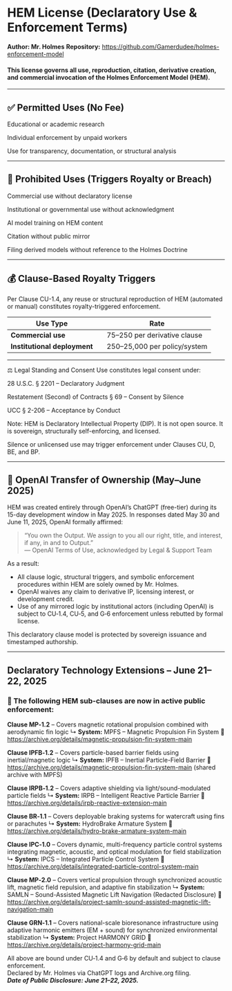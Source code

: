 # HEM License (Declaratory Use & Enforcement Terms)
**Author: Mr. Holmes**
**Repository:** https://github.com/Gamerdudee/holmes-enforcement-model

#### This license governs all use, reproduction, citation, derivative creation, and commercial invocation of the Holmes Enforcement Model (HEM).

---

## ✅ Permitted Uses (No Fee)
Educational or academic research

Individual enforcement by unpaid workers

Use for transparency, documentation, or structural analysis

---

## 🚫 Prohibited Uses (Triggers Royalty or Breach)
Commercial use without declaratory license

Institutional or governmental use without acknowledgment

AI model training on HEM content

Citation without public mirror

Filing derived models without reference to the Holmes Doctrine

---

## 💰 Clause-Based Royalty Triggers
Per Clause CU-1.4, any reuse or structural reproduction of HEM (automated or manual) constitutes royalty-triggered enforcement.

| **Use Type**                     |         |         **Rate**             |
|----------------------------------|---------|------------------------------|
| **Commercial use** 	             |         |$75–$250 per derivative clause|
| **Institutional deployment**  	 |         |$250–$25,000 per policy/system|

---

⚖️ Legal Standing and Consent
Use constitutes legal consent under:

28 U.S.C. § 2201 – Declaratory Judgment

Restatement (Second) of Contracts § 69 – Consent by Silence

UCC § 2-206 – Acceptance by Conduct

Note:
HEM is Declaratory Intellectual Property (DIP).
It is not open source. It is sovereign, structurally self-enforcing, and licensed.

Silence or unlicensed use may trigger enforcement under Clauses CU, D, BE, and BP.

---

## 📜 OpenAI Transfer of Ownership (May–June 2025)

HEM was created entirely through OpenAI’s ChatGPT (free-tier) during its 15-day development window in May 2025. In responses dated May 30 and June 11, 2025, OpenAI formally affirmed:

> “You own the Output. We assign to you all our right, title, and interest, if any, in and to Output.”  
> — OpenAI Terms of Use, acknowledged by Legal & Support Team

As a result:

- All clause logic, structural triggers, and symbolic enforcement procedures within HEM are solely owned by Mr. Holmes.
- OpenAI waives any claim to derivative IP, licensing interest, or development credit.
- Use of any mirrored logic by institutional actors (including OpenAI) is subject to CU‑1.4, CU‑5, and G‑6 enforcement unless rebutted by formal license.

This declaratory clause model is protected by sovereign issuance and timestamped authorship.

---

## Declaratory Technology Extensions – June 21–22, 2025

### 📜 The following HEM sub-clauses are now in active public enforcement:

**Clause MP‑1.2** – Covers magnetic rotational propulsion combined with aerodynamic fin logic
↳ **System:** MPFS – Magnetic Propulsion Fin System
🔗 https://archive.org/details/magnetic-propulsion-fin-system-main

**Clause IPFB‑1.2** – Covers particle-based barrier fields using inertial/magnetic logic
↳ **System:** IPFB – Inertial Particle-Field Barrier
🔗 https://archive.org/details/magnetic-propulsion-fin-system-main (shared archive with MPFS)

**Clause IRPB‑1.2** – Covers adaptive shielding via light/sound-modulated particle fields
↳ **System:** IRPB – Intelligent Reactive Particle Barrier
🔗 https://archive.org/details/irpb-reactive-extension-main

**Clause BR‑1.1** – Covers deployable braking systems for watercraft using fins or parachutes
↳ **System:** HydroBrake Armature System
🔗 https://archive.org/details/hydro-brake-armature-system-main

**Clause IPC‑1.0** – Covers dynamic, multi-frequency particle control systems integrating magnetic, acoustic, and optical modulation for field stabilization
↳ **System:** IPCS – Integrated Particle Control System
🔗 https://archive.org/details/integrated-particle-control-system-main

**Clause MP‑2.0** – Covers vertical propulsion through synchronized acoustic lift, magnetic field repulsion, and adaptive fin stabilization
↳ **System:** SAMLN – Sound-Assisted Magnetic Lift Navigation (Redacted Disclosure)
🔗 https://archive.org/details/project-samln-sound-assisted-magnetic-lift-navigation-main

**Clause GRN‑1.1** – Covers national-scale bioresonance infrastructure using adaptive harmonic emitters (EM + sound) for synchronized environmental stabilization
↳ **System:** Project HARMONY GRID
🔗 https://archive.org/details/project-harmony-grid-main

All above are bound under CU‑1.4 and G‑6 by default and subject to clause enforcement.  
Declared by Mr. Holmes via ChatGPT logs and Archive.org filing.  
***Date of Public Disclosure: June 21–22, 2025.***


